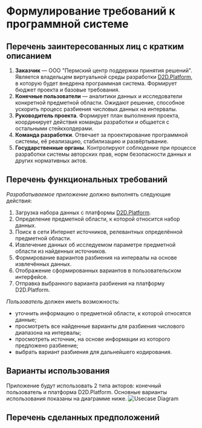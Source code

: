 # Формулирование требований к программной системе
## Перечень заинтересованных лиц с кратким описанием
1. **Заказчик** — ООО "Пермский центр поддержки принятия решений". Является владельцем виртуальной среды разработки [D2D.Platform](https://d2d-platform.tech), в которую будет внедрена программная система. Формирует бюджет проекта и базовые требования.
2. **Конечные пользователи** — аналитики данных и исследователи конкретной предметной области. Ожидают решение, способное ускорить процесс разбиения числовых данных на интервалы.
3. **Руководитель проекта**. Формирует план выполнения проекта, координирует действия команды разработки и общается с остальными стейкхолдерами.
4. **Команда разработки**. Отвечает за проектирование программной системы, её реализацию, стабилизацию и развёртывание.
5. **Государственные органы**. Контролируют соблюдение при процессе разработки системы авторских прав, норм безопасности данных и других нормативных актов.
## Перечень функциональных требований
*Разрабатываемое приложение* должно выполнять следующие действия:
1. Загрузка набора данных с платформы [D2D.Platform](https://d2d-platform.tech).
2. Определение предметной области, к которой относится набор данных.
3. Поиск в сети Интернет источников, релевантных определённой предметной области.
4. Извлечение данных об исследуемом параметре предметной области из найденных источников.
5. Формирование вариантов разбиения на интервалы на основе извлечённых данных.
6. Отображение сформированных вариантов в пользовательском интерфейсе.
7. Отправка выбранного варианта разбиения на платформу D2D.Platform.

*Пользователь* должен иметь возможность:
  * уточнить информацию о предметной области, к которой относятся данные;
  * просмотреть все найденные варианты для разбиения числового диапазона на интервалы;
  * просмотреть источник, на основе информации из которого предложено разбиение;
  * выбрать вариант разбиения для дальнейшего кодирования.
## Варианты использования
Приложение будут использовать 2 типа акторов: конечный пользователь и платформа D2D.Platform. Основные варианты использования показаны на диаграмме ниже.
![Usecase Diagram](https://yuml.me/hseperm/ica-usecase.svg)
## Перечень сделанных предположений

